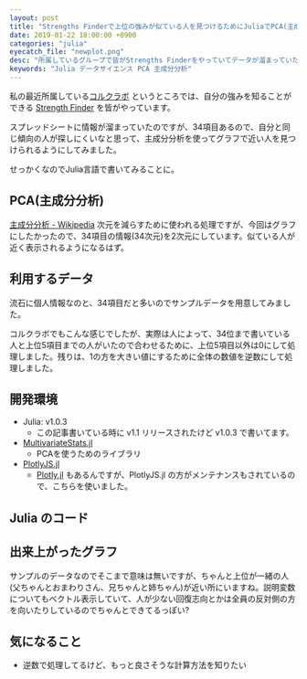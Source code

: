 ```yaml
---
layout: post
title: "Strengths Finderで上位の強みが似ている人を見つけるためにJuliaでPCA(主成分分析)をしてみた"
date: 2019-01-22 18:00:00 +0900
categories: "julia"
eyecatch_file: "newplot.png"
desc: "所属しているグループで皆がStrengths Finderをやっていてデータが溜まっていたので、主成分分析で似ている人をグラフから探せるようにしてみました。"
keywords: "Julia データサイエンス PCA 主成分分析"
---
```


私の最近所属している[コルクラボ](https://lab.corkagency.com/about) というところでは、自分の強みを知ることができる [Strength Finder](https://amzn.to/2U6ofNn) を皆がやっています。

スプレッドシートに情報が溜まっていたのですが、34項目あるので、自分と同じ傾向の人が探しにくいなと思って、主成分分析を使ってグラフで近い人を見つけられるようにしてみました。

せっかくなのでJulia言語で書いてみることに。

## PCA(主成分分析)
[主成分分析 \- Wikipedia](https://ja.wikipedia.org/wiki/%E4%B8%BB%E6%88%90%E5%88%86%E5%88%86%E6%9E%90)
次元を減らすために使われる処理ですが、今回はグラフにしたかったので、34項目の情報(34次元)を2次元にしています。似ている人が近く表示されるようになるはず。

## 利用するデータ
流石に個人情報なのと、34項目だと多いのでサンプルデータを用意してみました。

<amp-img src="/images/SF-PCA-CSV.png" alt="" width="613" height="170" layout="responsive" ></amp-img>

コルクラボでもこんな感じでしたが、実際は人によって、34位まで書いている人と上位5項目までの人がいたので合わせるために、上位5項目以外は0にして処理しました。残りは、1の方を大きい値にするために全体の数値を逆数にして処理しました。

## 開発環境

- Julia: v1.0.3
  - この記事書いている時に v1.1 リリースされたけど v1.0.3 で書いてます。
- [MultivariateStats\.jl](https://github.com/JuliaStats/MultivariateStats.jl)
  - PCAを使うためのライブラリ
- [PlotlyJS\.jl](https://github.com/sglyon/PlotlyJS.jl)
  - [Plotly\.jl](https://github.com/plotly/Plotly.jl) もあるんですが、PlotlyJS.jl の方がメンテナンスもされているので、こちらを使いました。

## Julia のコード

<amp-gist
  data-gistid="dd88fe937450e8edde61ea2e3478251b"
  layout="fixed-height"
  height="225">
</amp-gist>

## 出来上がったグラフ

<amp-img src="/images/eyecatches/newplot.png" alt="" width="1200" height="771" layout="responsive" ></amp-img>

サンプルのデータなのでそこまで意味は無いですが、ちゃんと上位が一緒の人(父ちゃんとおまわりさん、兄ちゃんと姉ちゃん)が近い所にいますね。説明変数についてもベクトル表示していて、人が少ない回復志向とかは全員の反対側の方を向いたりしているのでちゃんとできてるっぽい?

## 気になること

- 逆数で処理してるけど、もっと良さそうな計算方法を知りたい
